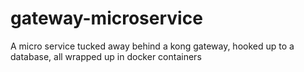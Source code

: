 # gateway-microservice
A micro service tucked away behind a kong gateway, hooked up to a database, all wrapped up in docker containers 

